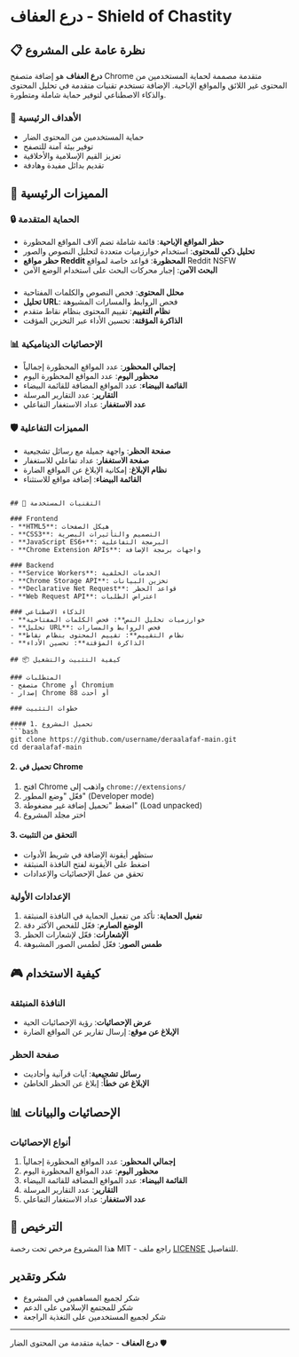 # درع العفاف - Shield of Chastity

## 📋 نظرة عامة على المشروع

**درع العفاف** هو إضافة متصفح Chrome متقدمة مصممة لحماية المستخدمين من المحتوى غير اللائق والمواقع الإباحية. الإضافة تستخدم تقنيات متقدمة في تحليل المحتوى والذكاء الاصطناعي لتوفير حماية شاملة ومتطورة.

### 🎯 الأهداف الرئيسية
- حماية المستخدمين من المحتوى الضار
- توفير بيئة آمنة للتصفح
- تعزيز القيم الإسلامية والأخلاقية
- تقديم بدائل مفيدة وهادفة

## 🚀 المميزات الرئيسية

### 🔒 الحماية المتقدمة
- **حظر المواقع الإباحية**: قائمة شاملة تضم آلاف المواقع المحظورة
- **تحليل ذكي للمحتوى**: استخدام خوارزميات متعددة لتحليل النصوص والصور
- **حظر مواقع Reddit المحظورة**: قواعد خاصة لمواقع Reddit NSFW
- **البحث الآمن**: إجبار محركات البحث على استخدام الوضع الآمن

### 
- **محلل المحتوى**: فحص النصوص والكلمات المفتاحية
- **تحليل URL**: فحص الروابط والمسارات المشبوهة
- **نظام التقييم**: تقييم المحتوى بنظام نقاط متقدم
- **الذاكرة المؤقتة**: تحسين الأداء عبر التخزين المؤقت

### 📊 الإحصائيات الديناميكية
- **إجمالي المحظور**: عدد المواقع المحظورة إجمالياً
- **محظور اليوم**: عدد المواقع المحظورة اليوم
- **القائمة البيضاء**: عدد المواقع المضافة للقائمة البيضاء
- **التقارير**: عدد التقارير المرسلة
- **عدد الاستغفار**: عداد الاستغفار التفاعلي

### 🛡️ المميزات التفاعلية
- **صفحة الحظر**: واجهة جميلة مع رسائل تشجيعية
- **صفحة الاستغفار**: عداد تفاعلي للاستغفار
- **نظام الإبلاغ**: إمكانية الإبلاغ عن المواقع الضارة
- **القائمة البيضاء**: إضافة مواقع للاستثناء



```

## 🔧 التقنيات المستخدمة

### Frontend
- **HTML5**: هيكل الصفحات
- **CSS3**: التصميم والتأثيرات البصرية
- **JavaScript ES6+**: البرمجة التفاعلية
- **Chrome Extension APIs**: واجهات برمجة الإضافة

### Backend
- **Service Workers**: الخدمات الخلفية
- **Chrome Storage API**: تخزين البيانات
- **Declarative Net Request**: قواعد الحظر
- **Web Request API**: اعتراض الطلبات

### الذكاء الاصطناعي
- **خوارزميات تحليل النص**: فحص الكلمات المفتاحية
- **تحليل URL**: فحص الروابط والمسارات
- **نظام التقييم**: تقييم المحتوى بنظام نقاط
- **الذاكرة المؤقتة**: تحسين الأداء

## 📦 كيفية التثبيت والتشغيل

### المتطلبات
- متصفح Chrome أو Chromium
- إصدار Chrome 88 أو أحدث

### خطوات التثبيت

#### 1. تحميل المشروع
```bash
git clone https://github.com/username/deraalafaf-main.git
cd deraalafaf-main
```

#### 2. تحميل في Chrome
1. افتح Chrome واذهب إلى `chrome://extensions/`
2. فعّل "وضع المطور" (Developer mode)
3. اضغط "تحميل إضافة غير مضغوطة" (Load unpacked)
4. اختر مجلد المشروع

#### 3. التحقق من التثبيت
- ستظهر أيقونة الإضافة في شريط الأدوات
- اضغط على الأيقونة لفتح النافذة المنبثقة
- تحقق من عمل الإحصائيات والإعدادات

### الإعدادات الأولية
1. **تفعيل الحماية**: تأكد من تفعيل الحماية في النافذة المنبثقة
2. **الوضع الصارم**: فعّل للفحص الأكثر دقة
3. **الإشعارات**: فعّل لإشعارات الحظر
4. **طمس الصور**: فعّل لطمس الصور المشبوهة

## 🎮 كيفية الاستخدام

### النافذة المنبثقة
- **عرض الإحصائيات**: رؤية الإحصائيات الحية
- **الإبلاغ عن موقع**: إرسال تقارير عن المواقع الضارة

### صفحة الحظر
- **رسائل تشجيعية**: آيات قرآنية وأحاديث
- **الإبلاغ عن خطأ**: إبلاغ عن الحظر الخاطئ

## 📊 الإحصائيات والبيانات

### أنواع الإحصائيات
1. **إجمالي المحظور**: عدد المواقع المحظورة إجمالياً
2. **محظور اليوم**: عدد المواقع المحظورة اليوم
3. **القائمة البيضاء**: عدد المواقع المضافة للقائمة البيضاء
4. **التقارير**: عدد التقارير المرسلة
5. **عدد الاستغفار**: عداد الاستغفار التفاعلي

## 📄 الترخيص

هذا المشروع مرخص تحت رخصة MIT - راجع ملف [LICENSE](LICENSE) للتفاصيل.



##  شكر وتقدير

- شكر لجميع المساهمين في المشروع
- شكر للمجتمع الإسلامي على الدعم
- شكر لجميع المستخدمين على التغذية الراجعة

---


**درع العفاف** - حماية متقدمة من المحتوى الضار 🛡️ 

